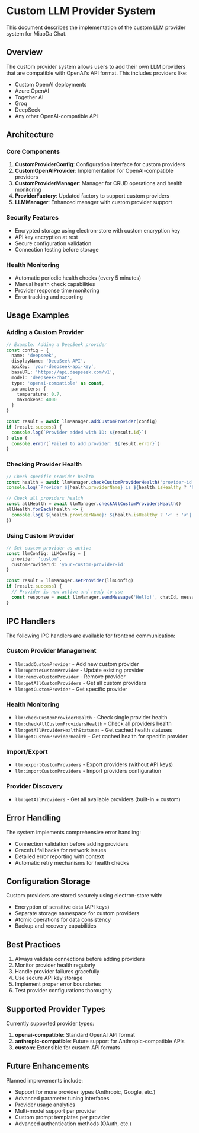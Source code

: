 # Custom LLM Provider System

This document describes the implementation of the custom LLM provider system for MiaoDa Chat.

## Overview

The custom provider system allows users to add their own LLM providers that are compatible with OpenAI's API format. This includes providers like:

- Custom OpenAI deployments
- Azure OpenAI
- Together AI
- Groq
- DeepSeek
- Any other OpenAI-compatible API

## Architecture

### Core Components

1. **CustomProviderConfig**: Configuration interface for custom providers
2. **CustomOpenAIProvider**: Implementation for OpenAI-compatible providers
3. **CustomProviderManager**: Manager for CRUD operations and health monitoring
4. **ProviderFactory**: Updated factory to support custom providers
5. **LLMManager**: Enhanced manager with custom provider support

### Security Features

- Encrypted storage using electron-store with custom encryption key
- API key encryption at rest
- Secure configuration validation
- Connection testing before storage

### Health Monitoring

- Automatic periodic health checks (every 5 minutes)
- Manual health check capabilities
- Provider response time monitoring
- Error tracking and reporting

## Usage Examples

### Adding a Custom Provider

```typescript
// Example: Adding a DeepSeek provider
const config = {
  name: 'deepseek',
  displayName: 'DeepSeek API',
  apiKey: 'your-deepseek-api-key',
  baseURL: 'https://api.deepseek.com/v1',
  model: 'deepseek-chat',
  type: 'openai-compatible' as const,
  parameters: {
    temperature: 0.7,
    maxTokens: 4000
  }
}

const result = await llmManager.addCustomProvider(config)
if (result.success) {
  console.log(`Provider added with ID: ${result.id}`)
} else {
  console.error(`Failed to add provider: ${result.error}`)
}
```

### Checking Provider Health

```typescript
// Check specific provider health
const health = await llmManager.checkCustomProviderHealth('provider-id')
console.log(`Provider ${health.providerName} is ${health.isHealthy ? 'healthy' : 'unhealthy'}`)

// Check all providers health
const allHealth = await llmManager.checkAllCustomProvidersHealth()
allHealth.forEach(health => {
  console.log(`${health.providerName}: ${health.isHealthy ? '✓' : '✗'} (${health.responseTime}ms)`)
})
```

### Using Custom Provider

```typescript
// Set custom provider as active
const llmConfig: LLMConfig = {
  provider: 'custom',
  customProviderId: 'your-custom-provider-id'
}

const result = llmManager.setProvider(llmConfig)
if (result.success) {
  // Provider is now active and ready to use
  const response = await llmManager.sendMessage('Hello!', chatId, messageId)
}
```

## IPC Handlers

The following IPC handlers are available for frontend communication:

### Custom Provider Management
- `llm:addCustomProvider` - Add new custom provider
- `llm:updateCustomProvider` - Update existing provider
- `llm:removeCustomProvider` - Remove provider
- `llm:getAllCustomProviders` - Get all custom providers
- `llm:getCustomProvider` - Get specific provider

### Health Monitoring
- `llm:checkCustomProviderHealth` - Check single provider health
- `llm:checkAllCustomProvidersHealth` - Check all providers health
- `llm:getAllProviderHealthStatuses` - Get cached health statuses
- `llm:getCustomProviderHealth` - Get cached health for specific provider

### Import/Export
- `llm:exportCustomProviders` - Export providers (without API keys)
- `llm:importCustomProviders` - Import providers configuration

### Provider Discovery
- `llm:getAllProviders` - Get all available providers (built-in + custom)

## Error Handling

The system implements comprehensive error handling:

- Connection validation before adding providers
- Graceful fallbacks for network issues
- Detailed error reporting with context
- Automatic retry mechanisms for health checks

## Configuration Storage

Custom providers are stored securely using electron-store with:

- Encryption of sensitive data (API keys)
- Separate storage namespace for custom providers
- Atomic operations for data consistency
- Backup and recovery capabilities

## Best Practices

1. Always validate connections before adding providers
2. Monitor provider health regularly
3. Handle provider failures gracefully
4. Use secure API key storage
5. Implement proper error boundaries
6. Test provider configurations thoroughly

## Supported Provider Types

Currently supported provider types:

1. **openai-compatible**: Standard OpenAI API format
2. **anthropic-compatible**: Future support for Anthropic-compatible APIs
3. **custom**: Extensible for custom API formats

## Future Enhancements

Planned improvements include:

- Support for more provider types (Anthropic, Google, etc.)
- Advanced parameter tuning interfaces
- Provider usage analytics
- Multi-model support per provider
- Custom prompt templates per provider
- Advanced authentication methods (OAuth, etc.)